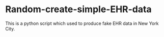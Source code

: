 # Random-create-simple-EHR-data
This is a python script which used to produce fake EHR data in New York City.
